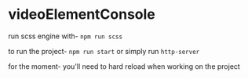# videoElementConsole

run scss engine with- ```npm run scss```

to run the project- ```npm run start``` or simply run ```http-server```

for the moment- you'll need to hard reload when working on the project